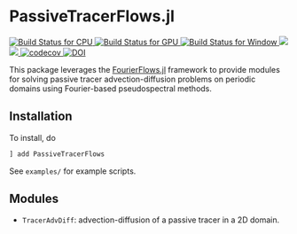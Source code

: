 # PassiveTracerFlows.jl

 <p align="left">
     <a href="https://travis-ci.com/FourierFlows/PassiveTracerFlows.jl">
         <img alt="Build Status for CPU" src="https://img.shields.io/travis/com/FourierFlows/PassiveTracerFlows.jl/master?label=CPU&logo=travis&logoColor=white&style=flat-square">
     </a>
     <a href="https://gitlab.com/JuliaGPU/PassiveTracerFlows-jl/commits/master">
       <img alt="Build Status for GPU" src="https://img.shields.io/gitlab/pipeline/JuliaGPU/PassiveTracerFlows-jl/master?label=GPU&logo=gitlab&logoColor=white&style=flat-square">
     </a>
     <a href="https://ci.appveyor.com/project/navidcy/passivetracerflows-jl">
         <img alt="Build Status for Window" src="https://img.shields.io/appveyor/ci/navidcy/passivetracerflows-jl/master?label=Window&logo=appveyor&logoColor=white&style=flat-square">
     </a>
     <a href="https://fourierflows.github.io/PassiveTracerFlowsDocumentation/stable/">
         <img src="https://img.shields.io/badge/docs-stable-blue.svg">
     </a>
     <a href="https://fourierflows.github.io/PassiveTracerFlowsDocumentation/latest/">
         <img src="https://img.shields.io/badge/docs-dev-blue.svg">
     </a>
     <a href="https://codecov.io/gh/FourierFlows/PassiveTracerFlows.jl">
         <img src="https://codecov.io/gh/FourierFlows/PassiveTracerFlows.jl/branch/master/graph/badge.svg" title="codecov">
     </a>
     <a href="https://doi.org/10.5281/zenodo.2535983">
        <img src="https://zenodo.org/badge/DOI/10.5281/zenodo.2535983.svg" alt="DOI">
    </a>
 </p>

This package leverages the [FourierFlows.jl]() framework to provide modules for solving passive tracer advection-diffusion problems on periodic domains using Fourier-based pseudospectral methods.

 ## Installation

 To install, do
 ```julia
 ] add PassiveTracerFlows
 ```

 See `examples/` for example scripts.

 ## Modules

 * `TracerAdvDiff`: advection-diffusion of a passive tracer in a 2D domain.


 [FourierFlows.jl]: https://github.com/FourierFlows/FourierFlows.jl
